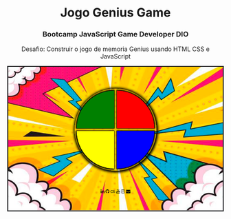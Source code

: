 <h1 align="center">Jogo Genius Game</h1>

<h3 align="center"> Bootcamp JavaScript Game Developer DIO </h3>
<p align="center">Desafio: Construir o jogo de memoria Genius usando HTML CSS e JavaScript</p>
<p align="center"><img src= "img/genius_1.png"></p>